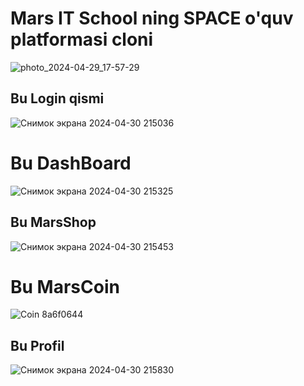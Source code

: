 <h1>Mars IT School ning SPACE o'quv platformasi cloni</h1>

![photo_2024-04-29_17-57-29](https://github.com/usmon2012/Mars-Space/assets/136171356/b2976c1a-11a1-4003-a817-9d59cf25bc14)




<h2>Bu Login qismi</h2>

![Снимок экрана 2024-04-30 215036](https://github.com/usmon2012/Mars-Space/assets/136171356/d9fabc5d-8681-4631-b444-24d4b7ee36e4)




<h1>Bu DashBoard</h1>

![Снимок экрана 2024-04-30 215325](https://github.com/usmon2012/Mars-Space/assets/136171356/2cb4e0c9-a295-4d3e-90bb-7bb5ea1b493f)





<h2>Bu MarsShop</h2>

![Снимок экрана 2024-04-30 215453](https://github.com/usmon2012/Mars-Space/assets/136171356/e8779cea-0047-45a3-8d2d-b76f1a01bb00)



<h1 class="color="yellow"">Bu MarsCoin</h1>    

![Coin 8a6f0644](https://github.com/usmon2012/Mars-Space/assets/136171356/eef6b747-b52b-497f-ae29-d88c2400a5b3)



<h2>Bu Profil</h2>  

![Снимок экрана 2024-04-30 215830](https://github.com/usmon2012/Mars-Space/assets/136171356/9e9a8f1b-6098-493c-b7f6-d7a5c369b423)
